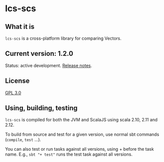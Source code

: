 # lcs-scs

## What it is

`lcs-scs` is a cross-platform library for comparing Vectors.

## Current version: 1.2.0

Status: active development. [Release notes](releases.md).

## License

[GPL 3.0](https://opensource.org/licenses/gpl-3.0.html)

## Using, building, testing

`lcs-scs` is compiled for both the JVM and ScalaJS using scala 2.10, 2.11 and 2.12.

To build from source and test for a given version, use normal sbt commands (`compile`, `test` ...).

You can also test or run tasks against all versions, using + before the task name. E.g., `sbt "+ test"` runs the test task against all versions.
